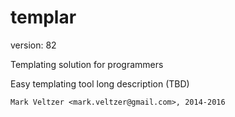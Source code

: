 templar
=======

version: 82

Templating solution for programmers

Easy templating tool long description (TBD)

	Mark Veltzer <mark.veltzer@gmail.com>, 2014-2016
